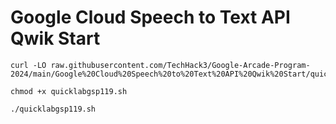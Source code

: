 # Google Cloud Speech to Text API Qwik Start


```
curl -LO raw.githubusercontent.com/TechHack3/Google-Arcade-Program-2024/main/Google%20Cloud%20Speech%20to%20Text%20API%20Qwik%20Start/quicklabgsp119.sh

chmod +x quicklabgsp119.sh

./quicklabgsp119.sh

```
